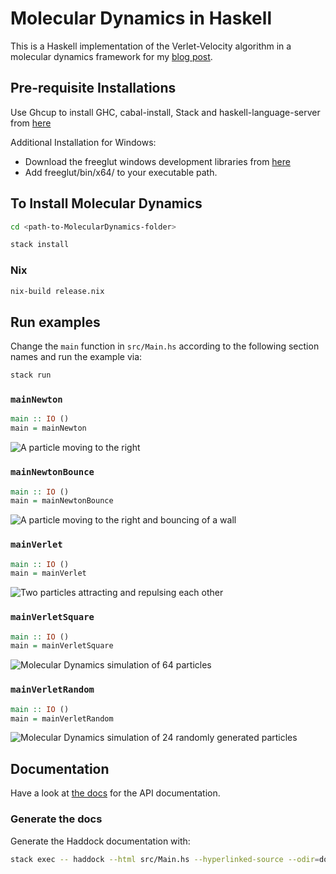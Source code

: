 # Molecular Dynamics in Haskell

This is a Haskell implementation of the Verlet-Velocity algorithm in a molecular dynamics
framework for my [blog
post](https://mkdoku.github.io/posts/2021-06-19-molecular-dynamics.html).

## Pre-requisite Installations

Use  Ghcup  to install GHC, cabal-install, Stack and haskell-language-server from [here](https://www.haskell.org/ghcup/)

Additional Installation for Windows:

- Download the freeglut windows development libraries from [here](https://www.transmissionzero.co.uk/software/freeglut-devel/)
- Add freeglut/bin/x64/ to your executable path.   


## To Install Molecular Dynamics

```bash
cd <path-to-MolecularDynamics-folder>
```

```bash
stack install
```
### Nix

```bash
nix-build release.nix
```

## Run examples

Change the `main` function in `src/Main.hs` according to the following section names
and run the example via:

```bash
stack run
```

### `mainNewton`

```haskell
main :: IO ()
main = mainNewton
```

![A particle moving to the right](./gifs/newton.gif)

### `mainNewtonBounce`

```haskell
main :: IO ()
main = mainNewtonBounce
```

![A particle moving to the right and bouncing of a wall](./gifs/newton_bounce.gif)

### `mainVerlet`

```haskell
main :: IO ()
main = mainVerlet
```

![Two particles attracting and repulsing each other](./gifs/verlet.gif)

### `mainVerletSquare`

```haskell
main :: IO ()
main = mainVerletSquare
```

![Molecular Dynamics simulation of 64 particles](./gifs/verletSquare.gif)

### `mainVerletRandom`

```haskell
main :: IO ()
main = mainVerletRandom
```

![Molecular Dynamics simulation of 24 randomly generated particles](./gifs/verletRandom.gif)

## Documentation

Have a look at [the docs](./docs/Main.html) for the API documentation.

### Generate the docs

Generate the Haddock documentation with:

```bash
stack exec -- haddock --html src/Main.hs --hyperlinked-source --odir=docs
```

